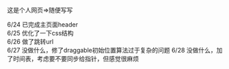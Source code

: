 这是个人网页=>随便写写

6/24  已完成主页面header                                  
6/25  优化了一下css结构                            
6/26  做了跳转url                        
6/27  没做什么，修了draggable初始位置算法过于复杂的问题
6/28  没做什么，加了时间表，考虑要不要同步给指针，但感觉很麻烦
